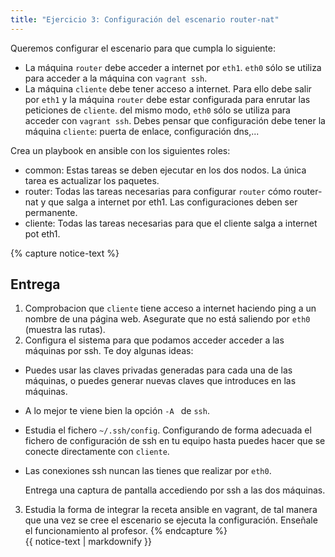 ```yaml
---
title: "Ejercicio 3: Configuración del escenario router-nat"
---
```


Queremos configurar el escenario para que cumpla lo siguiente:

* La máquina `router` debe acceder a internet por `eth1`. `eth0` sólo se utiliza para acceder a la máquina con `vagrant ssh`.
* La máquina `cliente` debe tener acceso a internet. Para ello debe salir por `eth1` y la máquina `router` debe estar configurada para enrutar las peticiones de `cliente`. del mismo modo, `eth0` sólo se utiliza para acceder con `vagrant ssh`. Debes pensar que configuración debe tener la máquina `cliente`: puerta de enlace, configuración dns,...

Crea un playbook en ansible con los siguientes roles:

* common: Estas tareas se deben ejecutar en los dos nodos. La única tarea es actualizar los paquetes.
* router: Todas las tareas necesarias para configurar `router` cómo router-nat y que salga a internet por eth1. Las configuraciones deben ser permanente.
* cliente: Todas las tareas necesarias para que el cliente salga a internet pot eth1.


{% capture notice-text %}
## Entrega

1. Comprobacion que `cliente` tiene acceso a internet haciendo ping a un nombre de una página web. Asegurate que no está saliendo por `eth0` (muestra las rutas).
2. Configura el sistema para que podamos acceder acceder a las máquinas por ssh. Te doy algunas ideas:

  * Puedes usar las claves privadas generadas para cada una de las máquinas, o puedes generar nuevas claves que introduces en las máquinas.
  * A lo mejor te viene bien la opción `-A ` de `ssh`.
  * Estudia el fichero `~/.ssh/config`. Configurando de forma adecuada el fichero de configuración de ssh en tu equipo hasta puedes hacer que se conecte directamente con `cliente`.
  * Las conexiones ssh nuncan las tienes que realizar por `eth0`.

    Entrega una captura de pantalla accediendo por ssh a las dos máquinas.
3. Estudia la forma de integrar la receta ansible en vagrant, de tal manera que una vez se cree el escenario se ejecuta la configuración. Enseñale el funcionamiento al profesor.
{% endcapture %}<div class="notice--info">{{ notice-text | markdownify }}</div>